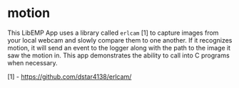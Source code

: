 # motion

This LibEMP App uses a library called `erlcam` [1] to capture images from your 
local webcam and slowly compare them to one another. If it recognizes motion,
it will send an event to the logger along with the path to the image it saw 
the motion in. This app demonstrates the ability to call into C programs when 
necessary.

[1] - https://github.com/dstar4138/erlcam/